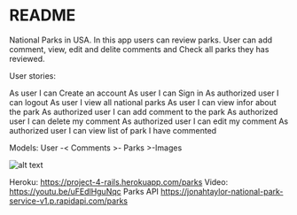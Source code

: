 # README
National Parks in USA. In this app users can review parks. User can add comment, view, edit and delite comments and Check all parks they has reviewed.

User stories:

As user I can Create an  account
As user I can Sign in
As authorized user I can logout
As user I view all national parks
As user I can view infor about the park
As authorized user I can add comment to the park
As authorized user I can delete my comment
As authorized user I can edit my comment
As authorized user I can view list of park I have commented

Models:
User -< Comments >- Parks >-Images


![alt text](https://github.com/antoninaorobets/project-4-rails/blob/main/Database_model.png?raw=true)


Heroku: https://project-4-rails.herokuapp.com/parks
Video: https://youtu.be/uFEdlHguNqc
Parks API
https://jonahtaylor-national-park-service-v1.p.rapidapi.com/parks